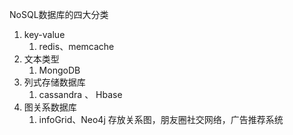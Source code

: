 NoSQL数据库的四大分类



1. key-value 
   1. redis、memcache
2. 文本类型
   1. MongoDB
3. 列式存储数据库
   1. cassandra 、 Hbase
4. 图关系数据库
   1. infoGrid、Neo4j  存放关系图，朋友圈社交网络，广告推荐系统